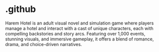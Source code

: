# .github
Harem Hotel is an adult visual novel and simulation game where players manage a hotel and interact with a cast of unique characters, each with compelling backstories and story arcs. Featuring over 1,000 events, stunning visuals, and immersive gameplay, it offers a blend of romance, drama, and choice-driven narratives.
